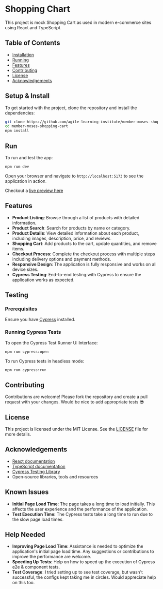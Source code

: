 # Shopping Chart  

This project is mock Shopping Cart as used in modern e-commerce sites using React and TypeScript.

## Table of Contents  

- [Installation](#setup--install)  
- [Running](#Run)  
- [Features](#features)  
- [Contributing](#contributing)  
- [License](#license)  
- [Acknowledgements](#acknowledgements)  

## Setup & Install  

To get started with the project, clone the repository and install the dependencies:  

```bash
git clone https://github.com/agile-learning-institute/member-moses-shopping-cart.git   
cd member-moses-shopping-cart  
npm install  
```

## Run  

To run and test the app:  

```bash
npm run dev   
```

Open your browser and navigate to `http://localhost:5173` to see the application in action.  

Checkout a [live preview here](https://shopping-cart-wodpachua.netlify.app/)  

## Features

- **Product Listing**: Browse through a list of products with detailed information.
- **Product Search**: Search for products by name or category.
- **Product Details**: View detailed information about each product, including images, description, price, and reviews.
- **Shopping Cart**: Add products to the cart, update quantities, and remove items.
- **Checkout Process**: Complete the checkout process with multiple steps including delivery options and payment methods.
- **Responsive Design**: The application is fully responsive and works on all device sizes.
- **Cypress Testing**: End-to-end testing with Cypress to ensure the application works as expected.

## Testing

### Prerequisites

Ensure you have [Cypress](https://docs.cypress.io/app/get-started/install-cypress) installed.

### Running Cypress Tests

To open the Cypress Test Runner UI Interface:

```bash
npm run cypress:open
```

To run Cypress tests in headless mode:

```bash
npm run cypress:run
```

## Contributing  

Contributions are welcome! Please fork the repository and create a pull request with your changes. Would be nice to add appropriate tests 😎 

## License  

This project is licensed under the MIT License. See the [LICENSE](https://mit-license.org/) file for more details.  

## Acknowledgements  

- [React documentation](https://react.dev/learn)  
- [TypeScript documentation](https://www.typescriptlang.org/docs/)    
- [Cypress Testing Library](https://docs.cypress.io/app/get-started/why-cypress)
- Open-source libraries, tools and resources  

## Known Issues

- **Initial Page Load Time**: The page takes a long time to load initially. This affects the user experience and the performance of the application.
- **Test Execution Time**: The Cypress tests take a long time to run due to the slow page load times.

## Help Needed

- **Improving Page Load Time**: Assistance is needed to optimize the application's initial page load time. Any suggestions or contributions to improve the performance are welcome.
- **Speeding Up Tests**: Help on how to speed up the execution of Cypress e2e & component tests.
- **Test Coverage**: I tried setting up to see test coverage, but wasn't successful, the configs kept taking me in circles. Would appreciate help on this too.
